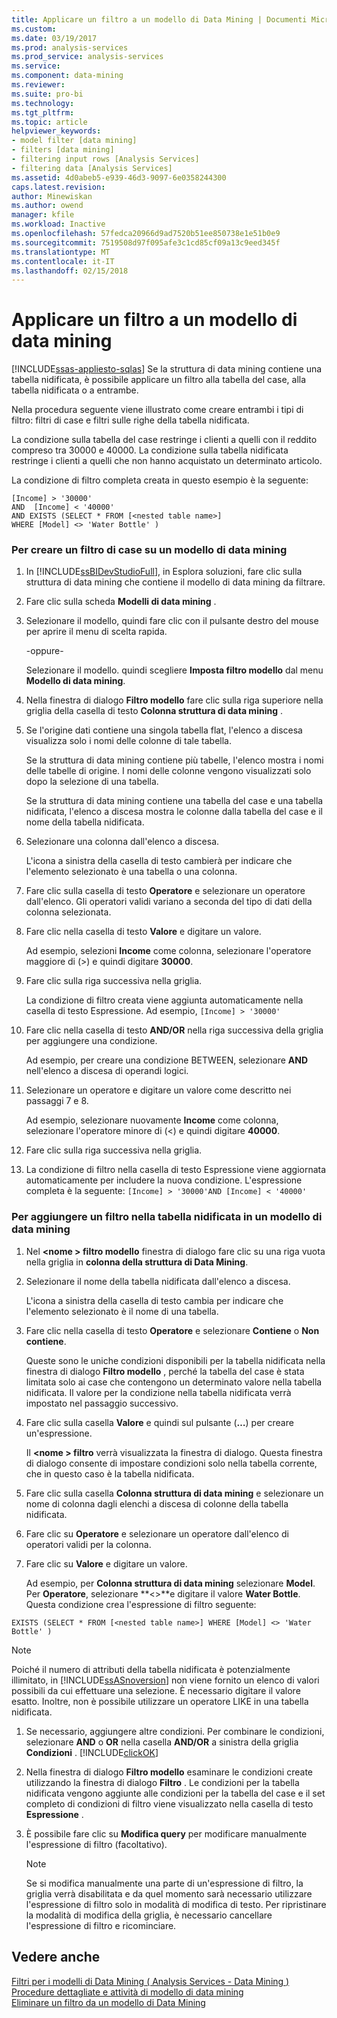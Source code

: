 ```yaml
---
title: Applicare un filtro a un modello di Data Mining | Documenti Microsoft
ms.custom: 
ms.date: 03/19/2017
ms.prod: analysis-services
ms.prod_service: analysis-services
ms.service: 
ms.component: data-mining
ms.reviewer: 
ms.suite: pro-bi
ms.technology: 
ms.tgt_pltfrm: 
ms.topic: article
helpviewer_keywords:
- model filter [data mining]
- filters [data mining]
- filtering input rows [Analysis Services]
- filtering data [Analysis Services]
ms.assetid: 4d0abeb5-e939-46d3-9097-6e0358244300
caps.latest.revision: 
author: Minewiskan
ms.author: owend
manager: kfile
ms.workload: Inactive
ms.openlocfilehash: 57fedca20966d9ad7520b51ee850738e1e51b0e9
ms.sourcegitcommit: 7519508d97f095afe3c1cd85cf09a13c9eed345f
ms.translationtype: MT
ms.contentlocale: it-IT
ms.lasthandoff: 02/15/2018
---
```

# <a name="apply-a-filter-to-a-mining-model"></a>Applicare un filtro a un modello di data mining
[!INCLUDE[ssas-appliesto-sqlas](../../includes/ssas-appliesto-sqlas.md)]
Se la struttura di data mining contiene una tabella nidificata, è possibile applicare un filtro alla tabella del case, alla tabella nidificata o a entrambe.  
  
 Nella procedura seguente viene illustrato come creare entrambi i tipi di filtro: filtri di case e filtri sulle righe della tabella nidificata.  
  
 La condizione sulla tabella del case restringe i clienti a quelli con il reddito compreso tra 30000 e 40000. La condizione sulla tabella nidificata restringe i clienti a quelli che non hanno acquistato un determinato articolo.  
  
 La condizione di filtro completa creata in questo esempio è la seguente:  
  
```  
[Income] > '30000'   
AND  [Income] < '40000'   
AND EXISTS (SELECT * FROM [<nested table name>]   
WHERE [Model] <> 'Water Bottle' )   
```  
  
### <a name="to-create-a-case-filter-on-a-mining-model"></a>Per creare un filtro di case su un modello di data mining  
  
1.  In [!INCLUDE[ssBIDevStudioFull](../../includes/ssbidevstudiofull-md.md)], in Esplora soluzioni, fare clic sulla struttura di data mining che contiene il modello di data mining da filtrare.  
  
2.  Fare clic sulla scheda **Modelli di data mining** .  
  
3.  Selezionare il modello, quindi fare clic con il pulsante destro del mouse per aprire il menu di scelta rapida.  
  
     -oppure-  
  
     Selezionare il modello. quindi scegliere **Imposta filtro modello** dal menu **Modello di data mining**.  
  
4.  Nella finestra di dialogo **Filtro modello** fare clic sulla riga superiore nella griglia della casella di testo **Colonna struttura di data mining** .  
  
5.  Se l'origine dati contiene una singola tabella flat, l'elenco a discesa visualizza solo i nomi delle colonne di tale tabella.  
  
     Se la struttura di data mining contiene più tabelle, l'elenco mostra i nomi delle tabelle di origine. I nomi delle colonne vengono visualizzati solo dopo la selezione di una tabella.  
  
     Se la struttura di data mining contiene una tabella del case e una tabella nidificata, l'elenco a discesa mostra le colonne dalla tabella del case e il nome della tabella nidificata.  
  
6.  Selezionare una colonna dall'elenco a discesa.  
  
     L'icona a sinistra della casella di testo cambierà per indicare che l'elemento selezionato è una tabella o una colonna.  
  
7.  Fare clic sulla casella di testo **Operatore** e selezionare un operatore dall'elenco. Gli operatori validi variano a seconda del tipo di dati della colonna selezionata.  
  
8.  Fare clic nella casella di testo **Valore** e digitare un valore.  
  
     Ad esempio, selezioni **Income** come colonna, selezionare l'operatore maggiore di (>) e quindi digitare **30000**.  
  
9. Fare clic sulla riga successiva nella griglia.  
  
     La condizione di filtro creata viene aggiunta automaticamente nella casella di testo Espressione. Ad esempio, `[Income] > '30000'`  
  
10. Fare clic nella casella di testo **AND/OR** nella riga successiva della griglia per aggiungere una condizione.  
  
     Ad esempio, per creare una condizione BETWEEN, selezionare **AND** nell'elenco a discesa di operandi logici.  
  
11. Selezionare un operatore e digitare un valore come descritto nei passaggi 7 e 8.  
  
     Ad esempio, selezionare nuovamente **Income** come colonna, selezionare l'operatore minore di (<) e quindi digitare **40000**.  
  
12. Fare clic sulla riga successiva nella griglia.  
  
13. La condizione di filtro nella casella di testo Espressione viene aggiornata automaticamente per includere la nuova condizione. L'espressione completa è la seguente: `[Income] > '30000'AND [Income] < '40000'`  
  
### <a name="to-add-a-filter-on-the-nested-table-in-a-mining-model"></a>Per aggiungere un filtro nella tabella nidificata in un modello di data mining  
  
1.  Nel  **\<nome > filtro modello** finestra di dialogo fare clic su una riga vuota nella griglia in **colonna della struttura di Data Mining**.  
  
2.  Selezionare il nome della tabella nidificata dall'elenco a discesa.  
  
     L'icona a sinistra della casella di testo cambia per indicare che l'elemento selezionato è il nome di una tabella.  
  
3.  Fare clic nella casella di testo **Operatore** e selezionare **Contiene** o **Non contiene**.  
  
     Queste sono le uniche condizioni disponibili per la tabella nidificata nella finestra di dialogo **Filtro modello** , perché la tabella del case è stata limitata solo ai case che contengono un determinato valore nella tabella nidificata. Il valore per la condizione nella tabella nidificata verrà impostato nel passaggio successivo.  
  
4.  Fare clic sulla casella **Valore** e quindi sul pulsante (**…**) per creare un'espressione.  
  
     Il  **\<nome > filtro** verrà visualizzata la finestra di dialogo. Questa finestra di dialogo consente di impostare condizioni solo nella tabella corrente, che in questo caso è la tabella nidificata.  
  
5.  Fare clic sulla casella **Colonna struttura di data mining** e selezionare un nome di colonna dagli elenchi a discesa di colonne della tabella nidificata.  
  
6.  Fare clic su **Operatore** e selezionare un operatore dall'elenco di operatori validi per la colonna.  
  
7.  Fare clic su **Valore** e digitare un valore.  
  
     Ad esempio, per **Colonna struttura di data mining** selezionare **Model**. Per **Operatore**, selezionare **<>**e digitare il valore **Water Bottle**. Questa condizione crea l'espressione di filtro seguente:  
  
```  
EXISTS (SELECT * FROM [<nested table name>] WHERE [Model] <> 'Water Bottle' )   
```  
  
> [!NOTE]  
>  Poiché il numero di attributi della tabella nidificata è potenzialmente illimitato, in [!INCLUDE[ssASnoversion](../../includes/ssasnoversion-md.md)] non viene fornito un elenco di valori possibili da cui effettuare una selezione. È necessario digitare il valore esatto. Inoltre, non è possibile utilizzare un operatore LIKE in una tabella nidificata.  
  
1.  Se necessario, aggiungere altre condizioni. Per combinare le condizioni, selezionare **AND** o **OR** nella casella **AND/OR** a sinistra della griglia **Condizioni** . [!INCLUDE[clickOK](../../includes/clickok-md.md)]  
  
2.  Nella finestra di dialogo **Filtro modello** esaminare le condizioni create utilizzando la finestra di dialogo **Filtro** . Le condizioni per la tabella nidificata vengono aggiunte alle condizioni per la tabella del case e il set completo di condizioni di filtro viene visualizzato nella casella di testo **Espressione** .  
  
3.  È possibile fare clic su **Modifica query** per modificare manualmente l'espressione di filtro (facoltativo).  
  
    > [!NOTE]  
    >  Se si modifica manualmente una parte di un'espressione di filtro, la griglia verrà disabilitata e da quel momento sarà necessario utilizzare l'espressione di filtro solo in modalità di modifica di testo. Per ripristinare la modalità di modifica della griglia, è necessario cancellare l'espressione di filtro e ricominciare.  
  
## <a name="see-also"></a>Vedere anche  
 [Filtri per i modelli di Data Mining &#40; Analysis Services - Data Mining &#41;](../../analysis-services/data-mining/filters-for-mining-models-analysis-services-data-mining.md)   
 [Procedure dettagliate e attività di modello di data mining](../../analysis-services/data-mining/mining-model-tasks-and-how-tos.md)   
 [Eliminare un filtro da un modello di Data Mining](../../analysis-services/data-mining/delete-a-filter-from-a-mining-model.md)  
  
  
